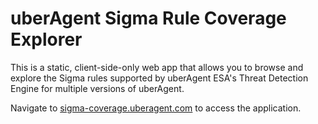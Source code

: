# uberAgent Sigma Rule Coverage Explorer

This is a static, client-side-only web app that allows you to browse and explore the Sigma rules supported by uberAgent ESA's Threat Detection Engine for multiple versions of uberAgent.

Navigate to [sigma-coverage.uberagent.com](https://sigma-coverage.uberagent.com/) to access the application.